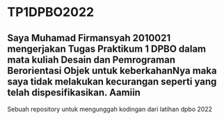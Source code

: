 # TP1DPBO2022

## Saya Muhamad Firmansyah 2010021 mengerjakan Tugas Praktikum 1 DPBO dalam mata kuliah Desain dan Pemrograman Berorientasi Objek untuk keberkahanNya maka saya tidak melakukan kecurangan seperti yang telah dispesifikasikan. Aamiin

Sebuah repository untuk mengunggah kodingan dari latihan dpbo 2022
